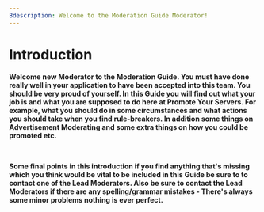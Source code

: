 ```yaml
---
Bdescription: Welcome to the Moderation Guide Moderator!
---
```


# Introduction

**Welcome new Moderator to the Moderation Guide. You must have done really well in your application to have been accepted into this team. You should be very proud of yourself. In this Guide you will find out what your job is and what you are supposed to do here at Promote Your Servers. For example, what you should do in some circumstances and what actions you should take when you find rule-breakers. In addition some things on Advertisement Moderating and some extra things on how you could be promoted etc.**

**‌**

**Some final points in this introduction if you find anything that's missing which you think would be vital to be included in this Guide be sure to to contact one of the Lead Moderators. Also be sure to contact the Lead Moderators if there are any spelling/grammar mistakes - There's always some minor problems nothing is ever perfect.**

